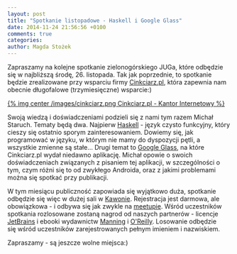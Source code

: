 ```yaml
---
layout: post
title: "Spotkanie listopadowe - Haskell i Google Glass"
date: 2014-11-24 21:56:56 +0100
comments: true
categories: 
author: Magda Stożek
---
```

Zapraszamy na kolejne spotkanie zielonogórskiego JUGa, które odbędzie się w najbliższą środę, 26. listopada. Tak jak poprzednie, to spotkanie będzie zrealizowane przy wsparciu firmy <a href="http://cinkciarz.pl/" target="_blank">Cinkciarz.pl</a>, która zapewnia nam obecnie długofalowe (trzymiesięczne) wsparcie:)

[{% img center /images/cinkciarz.png Cinkciarz.pl - Kantor Internetowy %}](http://cinkciarz.pl)
 
<!-- more -->

Swoją wiedzą i doświadczeniami podzieli się z nami tym razem Michał Staruch. Tematy będą dwa. Najpierw <a href="https://www.haskell.org/haskellwiki/Haskell" target="_blank">Haskell</a> - język czysto funkcyjny, który cieszy się ostatnio sporym zainteresowaniem. Dowiemy się, jak programować w języku, w którym nie mamy do dyspozycji pętli, a wszystkie zmienne są stałe... Drugi temat to <a href="https://www.google.com/glass/start/" target="_blank">Google Glass</a>, na które Cinkciarz.pl wydał niedawno aplikację. Michał opowie o swoich doświadczeniach związanych z pisaniem tej aplikacji, w szczególności o tym, czym różni się to od zwykłego Androida, oraz z jakimi problemami można się spotkać przy publikacji.

W tym miesiącu publiczność zapowiada się wyjątkowo duża, spotkanie odbędzie się więc w dużej sali w <a href="http://www.kawon.zgora.pl/index.php?i2=4" target="_blank">Kawonie</a>. Rejestracja jest darmowa, ale obowiązkowa - i odbywa się jak zwykle na <a href="http://www.meetup.com/Zielona-Gora-JUG/events/218613615/" target="_blank">meetupie</a>. Wśród uczestników spotkania rozlosowane zostaną nagrod od naszych partnerów - licencje <a href="http://jetbrains.com/" target="_blank">JetBrains</a> i ebooki wydawnictw <a href="http://manning.com/" target="_blank">Manning</a> i <a href="http://oreilly.com/" target="_blank">O'Reilly</a>. Losowanie odbędzie się wśród uczestników zarejestrowanych pełnym imieniem i nazwiskiem.

Zapraszamy - są jeszcze wolne miejsca:)
